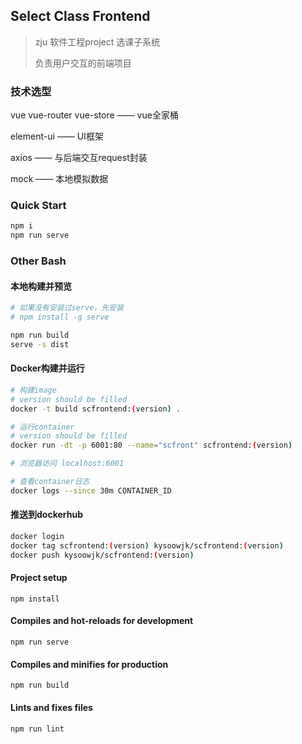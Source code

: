 ## Select Class Frontend

> zju 软件工程project 选课子系统
>
> 负责用户交互的前端项目

### 技术选型

vue vue-router vue-store —— vue全家桶

element-ui —— UI框架

axios —— 与后端交互request封装
 
mock —— 本地模拟数据

### Quick Start

```bash
npm i
npm run serve
```

### Other Bash

#### 本地构建并预览
```bash
# 如果没有安装过serve，先安装
# npm install -g serve

npm run build
serve -s dist
```

#### Docker构建并运行
```bash
# 构建image
# version should be filled
docker -t build scfrontend:(version) .

# 运行container
# version should be filled
docker run -dt -p 6001:80 --name="scfront" scfrontend:(version)

# 浏览器访问 localhost:6001

# 查看container日志
docker logs --since 30m CONTAINER_ID 
```

#### 推送到dockerhub
```bash
docker login
docker tag scfrontend:(version) kysoowjk/scfrontend:(version)
docker push kysoowjk/scfrontend:(version)
```

#### Project setup
```
npm install
```

#### Compiles and hot-reloads for development
```
npm run serve
```

#### Compiles and minifies for production
```
npm run build
```

#### Lints and fixes files
```
npm run lint
```